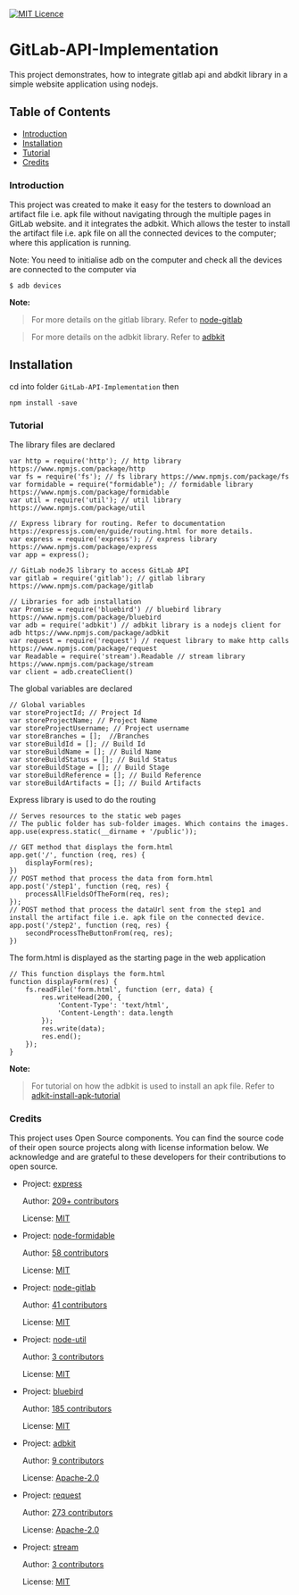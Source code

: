 [![MIT Licence](https://badges.frapsoft.com/os/mit/mit.svg?v=103)](https://opensource.org/licenses/mit-license.php)
# GitLab-API-Implementation
This project demonstrates, how to integrate gitlab api and abdkit library in a simple website application using nodejs.

## Table of Contents
- [Introduction](#introduction)
- [Installation](#installation)
- [Tutorial](#tutorial)
- [Credits](#credits)

### Introduction
This project was created to make it easy for the testers to download an artifact file i.e. apk file without navigating through the multiple pages in GitLab website. and it integrates the adbkit. Which allows the tester to install the artifact file i.e. apk file on all the connected devices to the computer; where this application is running.

Note: You need to initialise adb on the computer and check all the devices are connected to the computer via 
``` 
$ adb devices 
```

**Note:**

> For more details on the gitlab library. Refer to [node-gitlab](https://github.com/node-gitlab/node-gitlab)

> For more details on the adbkit library. Refer to [adbkit](https://github.com/openstf/adbkit)

## Installation
cd into folder `GitLab-API-Implementation` then

    npm install -save

### Tutorial
The library files are declared
```
var http = require('http'); // http library https://www.npmjs.com/package/http
var fs = require('fs'); // fs library https://www.npmjs.com/package/fs
var formidable = require("formidable"); // formidable library https://www.npmjs.com/package/formidable
var util = require('util'); // util library https://www.npmjs.com/package/util

// Express library for routing. Refer to documentation https://expressjs.com/en/guide/routing.html for more details.
var express = require('express'); // express library https://www.npmjs.com/package/express
var app = express();

// GitLab nodeJS library to access GitLab API
var gitlab = require('gitlab'); // gitlab library https://www.npmjs.com/package/gitlab

// Libraries for adb installation
var Promise = require('bluebird') // bluebird library https://www.npmjs.com/package/bluebird
var adb = require('adbkit') // adbkit library is a nodejs client for adb https://www.npmjs.com/package/adbkit
var request = require('request') // request library to make http calls https://www.npmjs.com/package/request
var Readable = require('stream').Readable // stream library https://www.npmjs.com/package/stream
var client = adb.createClient()
```

The global variables are declared
```
// Global variables
var storeProjectId; // Project Id
var storeProjectName; // Project Name
var storeProjectUsername; // Project username
var storeBranches = [];  //Branches
var storeBuildId = []; // Build Id
var storeBuildName = []; // Build Name
var storeBuildStatus = []; // Build Status
var storeBuildStage = []; // Build Stage
var storeBuildReference = []; // Build Reference
var storeBuildArtifacts = []; // Build Artifacts
```

Express library is used to do the routing
```
// Serves resources to the static web pages
// The public folder has sub-folder images. Which contains the images.
app.use(express.static(__dirname + '/public'));

// GET method that displays the form.html
app.get('/', function (req, res) {
    displayForm(res);
})
// POST method that process the data from form.html
app.post('/step1', function (req, res) {
    processAllFieldsOfTheForm(req, res);
});
// POST method that process the dataUrl sent from the step1 and install the artifact file i.e. apk file on the connected device.
app.post('/step2', function (req, res) {
    secondProcessTheButtonFrom(req, res);
})
```

The form.html is displayed as the starting page in the web application
```
// This function displays the form.html
function displayForm(res) {
    fs.readFile('form.html', function (err, data) {
        res.writeHead(200, {
            'Content-Type': 'text/html',
            'Content-Length': data.length
        });
        res.write(data);
        res.end();
    });
}
```
**Note:**

> For tutorial on how the adbkit is used to install an apk file. Refer to [adkit-install-apk-tutorial](https://github.com/akarsh/adkit-install-apk-tutorial)

### Credits
This project uses Open Source components. You can find the source code of their open source projects along with license information below. We acknowledge and are grateful to these developers for their contributions to open source.
* Project: [express](https://github.com/expressjs/express)

  Author: [209+ contributors](https://github.com/expressjs/express/graphs/contributors)

  License: [MIT](https://github.com/expressjs/express/blob/master/LICENSE)

* Project: [node-formidable](https://github.com/felixge/node-formidable)

  Author: [58 contributors](https://github.com/felixge/node-formidable/graphs/contributors)

  License: [MIT](https://github.com/felixge/node-formidable/blob/master/LICENSE)

* Project: [node-gitlab](https://github.com/node-gitlab/node-gitlab)

  Author: [41 contributors](https://github.com/node-gitlab/node-gitlab/graphs/contributors)

  License: [MIT](https://github.com/node-gitlab/node-gitlab/blob/develop/LICENSE.md)

* Project: [node-util](https://github.com/defunctzombie/node-util)

  Author: [3 contributors](https://github.com/defunctzombie/node-util/graphs/contributors)

  License: [MIT](https://github.com/defunctzombie/node-util/blob/master/LICENSE)

* Project: [bluebird](https://github.com/petkaantonov/bluebird)

  Author: [185 contributors](https://github.com/petkaantonov/bluebird/graphs/contributors)

  License: [MIT](https://github.com/petkaantonov/bluebird/blob/master/LICENSE)

* Project: [adbkit](https://github.com/openstf/adbkit)

  Author: [9 contributors](https://github.com/openstf/adbkit/graphs/contributors)

  License: [Apache-2.0](https://github.com/openstf/adbkit/blob/master/LICENSE)

* Project: [request](https://github.com/request/request)

  Author: [273 contributors](https://github.com/request/request/graphs/contributors)

  License: [Apache-2.0](https://github.com/request/request/blob/master/LICENSE)

* Project: [stream](https://github.com/juliangruber/stream)

  Author: [3 contributors](https://github.com/juliangruber/stream/graphs/contributors)

  License: [MIT](https://github.com/juliangruber/stream#license)